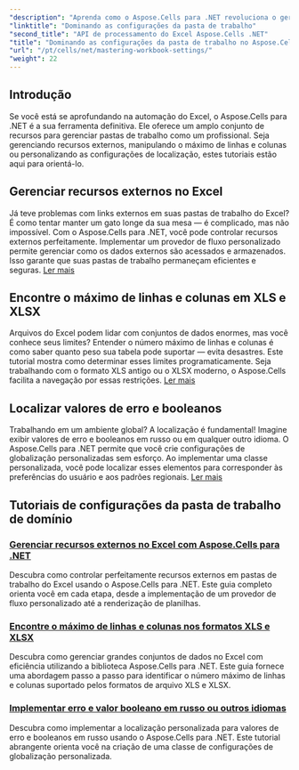 ```yaml
---
"description": "Aprenda como o Aspose.Cells para .NET revoluciona o gerenciamento do Excel. Os tutoriais abordam em detalhes localização, gerenciamento de conjuntos de dados, recursos externos e configurações de pastas de trabalho."
"linktitle": "Dominando as configurações da pasta de trabalho"
"second_title": "API de processamento do Excel Aspose.Cells .NET"
"title": "Dominando as configurações da pasta de trabalho no Aspose.Cells para .NET"
"url": "/pt/cells/net/mastering-workbook-settings/"
"weight": 22
---
```


## Introdução

Se você está se aprofundando na automação do Excel, o Aspose.Cells para .NET é a sua ferramenta definitiva. Ele oferece um amplo conjunto de recursos para gerenciar pastas de trabalho como um profissional. Seja gerenciando recursos externos, manipulando o máximo de linhas e colunas ou personalizando as configurações de localização, estes tutoriais estão aqui para orientá-lo.

## Gerenciar recursos externos no Excel

Já teve problemas com links externos em suas pastas de trabalho do Excel? É como tentar manter um gato longe da sua mesa — é complicado, mas não impossível. Com o Aspose.Cells para .NET, você pode controlar recursos externos perfeitamente. Implementar um provedor de fluxo personalizado permite gerenciar como os dados externos são acessados e armazenados. Isso garante que suas pastas de trabalho permaneçam eficientes e seguras. [Ler mais](./manage-external-resources-in-excel/)

## Encontre o máximo de linhas e colunas em XLS e XLSX

Arquivos do Excel podem lidar com conjuntos de dados enormes, mas você conhece seus limites? Entender o número máximo de linhas e colunas é como saber quanto peso sua tabela pode suportar — evita desastres. Este tutorial mostra como determinar esses limites programaticamente. Seja trabalhando com o formato XLS antigo ou o XLSX moderno, o Aspose.Cells facilita a navegação por essas restrições. [Ler mais](./find-maximum-rows-and-columns/)

## Localizar valores de erro e booleanos

Trabalhando em um ambiente global? A localização é fundamental! Imagine exibir valores de erro e booleanos em russo ou em qualquer outro idioma. O Aspose.Cells para .NET permite que você crie configurações de globalização personalizadas sem esforço. Ao implementar uma classe personalizada, você pode localizar esses elementos para corresponder às preferências do usuário e aos padrões regionais. [Ler mais](./implement-error-and-boolean-value-in-russian-languages/)

## Tutoriais de configurações da pasta de trabalho de domínio
### [Gerenciar recursos externos no Excel com Aspose.Cells para .NET](./manage-external-resources-in-excel/)
Descubra como controlar perfeitamente recursos externos em pastas de trabalho do Excel usando o Aspose.Cells para .NET. Este guia completo orienta você em cada etapa, desde a implementação de um provedor de fluxo personalizado até a renderização de planilhas.
### [Encontre o máximo de linhas e colunas nos formatos XLS e XLSX](./find-maximum-rows-and-columns/)
Descubra como gerenciar grandes conjuntos de dados no Excel com eficiência utilizando a biblioteca Aspose.Cells para .NET. Este guia fornece uma abordagem passo a passo para identificar o número máximo de linhas e colunas suportado pelos formatos de arquivo XLS e XLSX.
### [Implementar erro e valor booleano em russo ou outros idiomas](./implement-error-and-boolean-value-in-russian-languages/)
Descubra como implementar a localização personalizada para valores de erro e booleanos em russo usando o Aspose.Cells para .NET. Este tutorial abrangente orienta você na criação de uma classe de configurações de globalização personalizada.